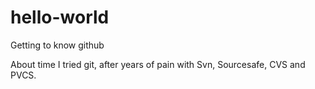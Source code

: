 # hello-world
Getting to know github

About time I tried git, after years of pain with Svn, Sourcesafe, CVS and PVCS.
